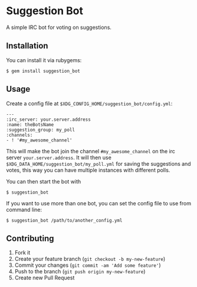 # Suggestion Bot

A simple IRC bot for voting on suggestions.

## Installation

You can install it via rubygems:

    $ gem install suggestion_bot

## Usage

Create a config file at `$XDG_CONFIG_HOME/suggestion_bot/config.yml`:

```
---
:irc_server: your.server.address
:name: theBotsName
:suggestion_group: my_poll
:channels:
- ! '#my_awesome_channel'

```

This will make the bot join the channel `#my_awesome_channel` on the irc server
`your.server.address`. It will then use
`$XDG_DATA_HOME/suggestion_bot/my_poll.yml` for saving the suggestions and
votes, this way you can have multiple instances with different polls.

You can then start the bot with

    $ suggestion_bot

If you want to use more than one bot, you can set the config file to use from
command line:

    $ suggestion_bot /path/to/another_config.yml

## Contributing

1. Fork it
2. Create your feature branch (`git checkout -b my-new-feature`)
3. Commit your changes (`git commit -am 'Add some feature'`)
4. Push to the branch (`git push origin my-new-feature`)
5. Create new Pull Request
